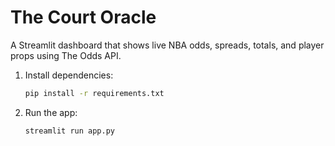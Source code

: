 # The Court Oracle

A Streamlit dashboard that shows live NBA odds, spreads, totals, and player props using The Odds API.

1. Install dependencies:
   ```bash
   pip install -r requirements.txt
   ```
2. Run the app:
   ```bash
   streamlit run app.py
   ```

